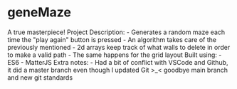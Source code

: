 # geneMaze
A true masterpiece!
Project Description:
    - Generates a random maze each time the "play again" button is pressed 
    - An algorithm takes care of the previously mentioned
    - 2d arrays keep track of what walls to delete in order to make a valid path
    - The same happens for the grid layout
Built using:
    - ES6
    - MatterJS
Extra notes:
    - Had a bit of conflict with VSCode and Github, it did a master branch even though I updated Git >_< goodbye main branch and new git standards